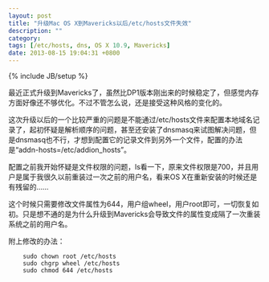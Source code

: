 ```yaml
---
layout: post
title: "升级Mac OS X到Mavericks以后/etc/hosts文件失效"
description: ""
category: 
tags: [/etc/hosts, dns, OS X 10.9, Mavericks]
date: 2013-08-15 19:04:31 +0800
---
```

{% include JB/setup %}

最近正式升级到Mavericks了，虽然比DP1版本刚出来的时候稳定了，但感觉内存方面好像还不够优化。不过不管怎么说，还是接受这种风格的变化的。

这次升级以后的一个比较严重的问题是不能通过/etc/hosts文件来配置本地域名记录了，起初怀疑是解析顺序的问题，甚至还安装了dnsmasq来试图解决问题，但是dnsmasq也不行，才想到配置它的记录文件到另外一个文件，配置的办法是“addn-hosts=/etc/addion_hosts”。

配置之前我开始怀疑是文件权限的问题，ls看一下，原来文件权限是700，并且用户是属于我很久以前重装过一次之前的用户名，看来OS X在重新安装的时候还是有残留的……

这个时候只需要修改文件属性为644，用户组wheel，用户root即可，一切恢复如初。只是想不通的是为什么升级到Mavericks会导致文件的属性变成隔了一次重装系统之前的用户名。

附上修改的办法：

```
	sudo chown root /etc/hosts
	sudo chgrp wheel /etc/hosts
	sudo chmod 644 /etc/hosts
```
